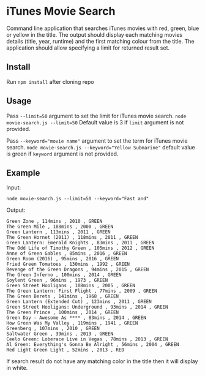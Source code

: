 # iTunes Movie Search

Command line application that searches iTunes movies with red, green, blue or yellow in the title. The output should display each matching movies details (title, year, runtime) and the first matching colour from the title. The application should allow specifying a limit for returned result set.

## Install
Run `npm install` after cloning repo

## Usage
Pass `--limit=50` argument to set the limit for iTunes movie search.
`node movie-search.js --limit=50`
Default value is 3 if `limit` argument is not provided.

Pass `--keyword="movie name"` argument to set the term for iTunes movie search.
`node movie-search.js --keyword="Yellow Submarine"`
default value is green if `keyword` argument is not provided.

## Example
Input:

`node movie-search.js --limit=50 --keyword="Fast and"`

Output:
```
Green Zone , 114mins , 2010 , GREEN
The Green Mile , 188mins , 2000 , GREEN
Green Lantern , 113mins , 2011 , GREEN
The Green Hornet (2011) , 118mins , 2011 , GREEN
Green Lantern: Emerald Knights , 83mins , 2011 , GREEN
The Odd Life of Timothy Green , 105mins , 2012 , GREEN
Anne of Green Gables , 85mins , 2016 , GREEN
Green Room (2016) , 95mins , 2016 , GREEN
Fried Green Tomatoes , 130mins , 1992 , GREEN
Revenge of the Green Dragons , 94mins , 2015 , GREEN
The Green Inferno , 100mins , 2014 , GREEN
Soylent Green , 96mins , 1973 , GREEN
Green Street Hooligans , 108mins , 2005 , GREEN
The Green Lantern: First Flight , 77mins , 2009 , GREEN
The Green Berets , 141mins , 1968 , GREEN
Green Lantern (Extended Cut) , 123mins , 2011 , GREEN
Green Street Hooligans: Underground , 93mins , 2014 , GREEN
The Green Prince , 100mins , 2014 , GREEN
Green Day - Awesome As **** , 83mins , 2014 , GREEN
How Green Was My Valley , 119mins , 1941 , GREEN
Greenberg , 107mins , 2010 , GREEN
Saltwater Green , 39mins , 2013 , GREEN
Ceelo Green: Loberace Live in Vegas , 78mins , 2013 , GREEN
Al Green: Everything's Gonna Be Alright , 56mins , 2004 , GREEN
Red Light Green Light , 52mins , 2013 , RED
```

If search result do not have any matching color in the title then it will display in white.
